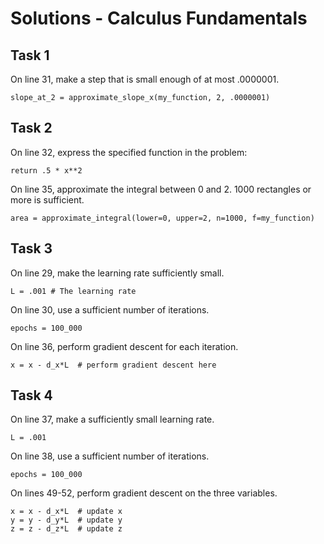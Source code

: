 # Solutions - Calculus Fundamentals

## Task 1

On line 31, make a step that is small enough of at most .0000001. 

```
slope_at_2 = approximate_slope_x(my_function, 2, .0000001)
```

## Task 2

On line 32, express the specified function in the problem: 

```
return .5 * x**2
```

On line 35, approximate the integral between 0 and 2. 1000 rectangles or more is sufficient. 

```
area = approximate_integral(lower=0, upper=2, n=1000, f=my_function)
```

## Task 3 

On line 29, make the learning rate sufficiently small. 

```
L = .001 # The learning rate
```

On line 30, use a sufficient number of iterations. 

```
epochs = 100_000  
```

On line 36, perform gradient descent for each iteration.  

```
x = x - d_x*L  # perform gradient descent here
```

## Task 4

On line 37, make a sufficiently small learning rate. 

```
L = .001
```

On line 38, use a sufficient number of iterations. 

```
epochs = 100_000 
```

On lines 49-52, perform gradient descent on the three variables. 

```
x = x - d_x*L  # update x
y = y - d_y*L  # update y
z = z - d_z*L  # update z
```